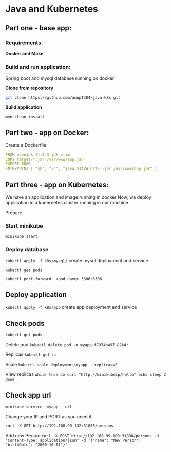 # Java and Kubernetes

## Part one - base app:

### Requirements:

**Docker and Make**

### Build and run application:

Spring boot and mysql database running on docker

**Clone from repository**
```bash
git clone https://github.com/anup1384/java-k8s.git
```

**Build application**
```bash
mvn clean install
```

## Part two - app on Docker:

Create a Dockerfile:

```yaml
FROM openjdk:11.0.3-jdk-slim
COPY target/*.jar /var/www/app.jar
EXPOSE 8080
ENTRYPOINT [ "sh", "-c", "java $JAVA_OPTS -jar /var/www/app.jar" ]
```

## Part three - app on Kubernetes:

We have an application and image running in docker
Now, we deploy application in a kunernetes cluster running in our machine

Prepare

### Start minikube
`minikube start`

### Deploy database

`kubectl apply -f k8s/mysql/` create mysql deployment and service

`kubectl get pods`

`kubectl port-forward  <pod_name> 3306:3306`

## Deploy application

`kubectl apply -f k8s/app` create app deployment and service


## Check pods

`kubectl get pods `

Delete pod
`kubectl delete pod -n myapp-f7974h497-82k4r`

Replicas
`kubectl get rs`

Scale
`kubectl scale deployment/myapp --replicas=2`

View replicas
`
while true
do curl "http://minikubeip/hello"
echo
sleep 2
done
`

## Check app url
`minikube service  myapp --url`

Change your IP and PORT as you need it

`curl -X GET http://192.168.99.132:31838/persons`

Add new Person
`curl -X POST http://192.168.99.100:31838/persons -H "Content-Type: application/json" -d '{"name": "New Person", "birthDate": "2000-10-01"}'`

